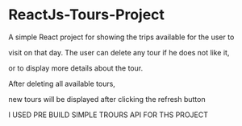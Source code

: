 # ReactJs-Tours-Project

A simple React project for showing the trips available for the user to

visit on that day. The user can delete any tour if he does not like it,

or to display more details about the tour.

After deleting all available tours,

new tours will be displayed after clicking the refresh button

I USED PRE BUILD SIMPLE TROURS API FOR THS PROJECT
